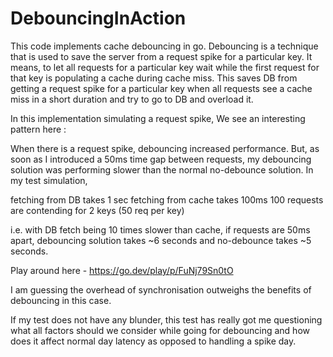 # DebouncingInAction

This code implements cache debouncing in go. Debouncing is a technique that is used to save the server from a request spike for a particular key. It means, to let all requests for a particular key wait while the first request for that key is populating a cache during cache miss. This saves DB from getting a request spike for a particular key when all requests see a cache miss in a short duration and try to go to DB and overload it. 

In this implementation simulating a request spike, We see an interesting pattern here : 

When there is a request spike, debouncing increased performance.
But, as soon as I introduced a 50ms time gap between requests, my debouncing solution was  performing slower than the normal no-debounce solution.
In my test simulation, 
 
fetching from DB takes 1 sec
fetching from cache takes 100ms
100 requests are contending for 2 keys (50 req per key)

i.e. with DB fetch being 10 times slower than cache, if requests are 50ms apart, debouncing solution takes ~6 seconds and no-debounce takes ~5 seconds.

Play around here - https://go.dev/play/p/FuNj79Sn0tO

I am guessing the overhead of synchronisation outweighs the benefits of debouncing in this case.

If my test does not have any blunder, this test has really got me questioning what all factors should we consider while going for debouncing and how does it affect normal day latency as opposed to handling a spike day. 
